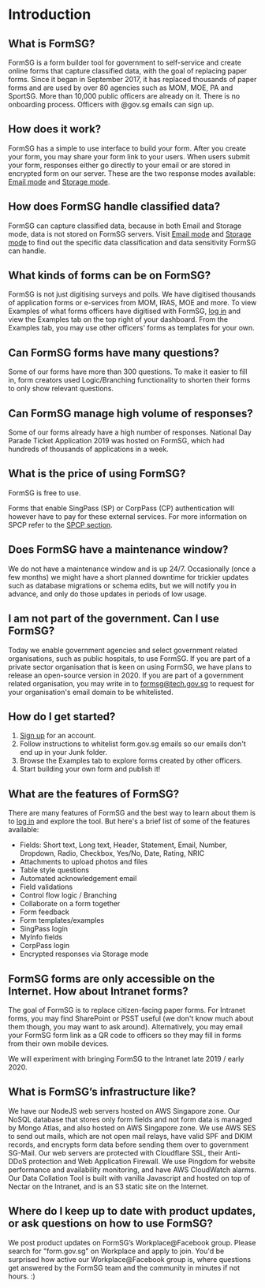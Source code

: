 # Introduction

## What is FormSG?

FormSG is a form builder tool for government to self-service and create online forms that capture classified data, with the goal of replacing paper forms. Since it began in September 2017, it has replaced thousands of paper forms and are used by over 80 agencies such as MOM, MOE, PA and SportSG. More than 10,000 public officers are already on it. There is no onboarding process. Officers with @gov.sg emails can sign up.

## How does it work?

FormSG has a simple to use interface to build your form. After you create your form, you may share your form link to your users. When users submit your form, responses either go directly to your email or are stored in encrypted form on our server. These are the two response modes available: [Email mode](/Email.html) and [Storage mode](/Storage.html). 

## How does FormSG handle classified data?

FormSG can capture classified data, because in both Email and Storage mode, data is not stored on FormSG servers. Visit [Email mode](/Email.html) and [Storage mode](/Storage.html) to find out the specific data classification and data sensitivity FormSG can handle.

## What kinds of forms can be on FormSG?

FormSG is not just digitising surveys and polls. We have digitised thousands of application forms or e-services from MOM, IRAS, MOE and more. To view Examples of what forms officers have digitised with FormSG, [log in](https://form.gov.sg/#!/signin) and view the Examples tab on the top right of your dashboard. From the Examples tab, you may use other officers' forms as templates for your own.

## Can FormSG forms have many questions?

Some of our forms have more than 300 questions. To make it easier to fill in, form creators used Logic/Branching functionality to shorten their forms to only show relevant questions.

## Can FormSG manage high volume of responses?

Some of our forms already have a high number of responses. National Day Parade Ticket Application 2019 was hosted on FormSG, which had hundreds of thousands of applications in a week.

## What is the price of using FormSG?

FormSG is free to use.

Forms that enable SingPass (SP) or CorpPass (CP) authentication will however have to pay for these external services. For more information on SPCP refer to the [SPCP section](/SPCP.html).

## Does FormSG have a maintenance window?

We do not have a maintenance window and is up 24/7. Occasionally (once a few months) we might have a short planned downtime for trickier updates such as database migrations or schema edits, but we will notify you in advance, and only do those updates in periods of low usage.

## I am not part of the government. Can I use FormSG?

Today we enable government agencies and select government related organisations, such as public hospitals, to use FormSG. If you are part of a private sector organisation that is keen on using FormSG, we have plans to release an open-source version in 2020. If you are part of a government related organisation, you may write in to formsg@tech.gov.sg to request for your organisation's email domain to be whitelisted.

## How do I get started?

1. [Sign up](https://form.gov.sg/#!/signin) for an account.
2. Follow instructions to whitelist form.gov.sg emails so our emails don't end up in your Junk folder.
3. Browse the Examples tab to explore forms created by other officers.
4. Start building your own form and publish it!

## What are the features of FormSG?

There are many features of FormSG and the best way to learn about them is to [log in](https://form.gov.sg/#!/signin) and explore the tool. But here's a brief list of some of the features available:
- Fields: Short text, Long text, Header, Statement, Email, Number, Dropdown, Radio, Checkbox, Yes/No, Date, Rating, NRIC
- Attachments to upload photos and files
- Table style questions
- Automated acknowledgement email
- Field validations
- Control flow logic / Branching
- Collaborate on a form together
- Form feedback
- Form templates/examples
- SingPass login
- MyInfo fields
- CorpPass login
- Encrypted responses via Storage mode

## FormSG forms are only accessible on the Internet. How about Intranet forms?

The goal of FormSG is to replace citizen-facing paper forms. For Intranet forms, you may find SharePoint or PSST useful (we don't know much about them though, you may want to ask around). Alternatively, you may email your FormSG form link as a QR code to officers so they may fill in forms from their own mobile devices.

We will experiment with bringing FormSG to the Intranet late 2019 / early 2020.

## What is FormSG’s infrastructure like?

We have our NodeJS web servers hosted on AWS Singapore zone. Our NoSQL database that stores only form fields and not form data is managed by Mongo Atlas, and also hosted on AWS Singapore zone. We use AWS SES to send out mails, which are not open mail relays, have valid SPF and DKIM records, and encrypts form data before sending them over to government SG-Mail. Our web servers are protected with Cloudflare SSL, their Anti-DDoS protection and Web Application Firewall. We use Pingdom for website performance and availability monitoring, and have AWS CloudWatch alarms. Our Data Collation Tool is built with vanilla Javascript and hosted on top of Nectar on the Intranet, and is an S3 static site on the Internet.

## Where do I keep up to date with product updates, or ask questions on how to use FormSG?

We post product updates on FormSG’s Workplace@Facebook group. Please search for "form.gov.sg" on Workplace and apply to join. You'd be surprised how active our Workplace@Facebook group is, where questions get answered by the FormSG team and the community in minutes if not hours. :) 

